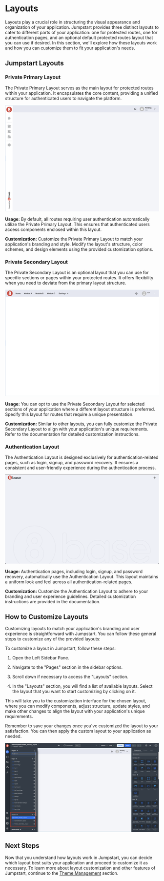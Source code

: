# Layouts

Layouts play a crucial role in structuring the visual appearance and organization of your application. Jumpstart provides three distinct layouts to cater to different parts of your application: one for protected routes, one for authentication pages, and an optional default protected routes layout that you can use if desired. In this section, we'll explore how these layouts work and how you can customize them to fit your application's needs.

## Jumpstart Layouts

### Private Primary Layout

The Private Primary Layout serves as the main layout for protected routes within your application. It encapsulates the core content, providing a unified structure for authenticated users to navigate the platform.

![Private Primary Layout](./assets/privatePrimaryLayout.png)

**Usage:** By default, all routes requiring user authentication automatically utilize the Private Primary Layout. This ensures that authenticated users access components enclosed within this layout.

**Customization:** Customize the Private Primary Layout to match your application's branding and style. Modify the layout's structure, color schemes, and design elements using the provided customization options.

### Private Secondary Layout

The Private Secondary Layout is an optional layout that you can use for specific sections or pages within your protected routes. It offers flexibility when you need to deviate from the primary layout structure.

![Private Secondary Layout](./assets/privateSecondaryLayout.png)

**Usage:** You can opt to use the Private Secondary Layout for selected sections of your application where a different layout structure is preferred. Specify this layout for routes that require a unique presentation.

**Customization:** Similar to other layouts, you can fully customize the Private Secondary Layout to align with your application's unique requirements. Refer to the documentation for detailed customization instructions.

### Authentication Layout

The Authentication Layout is designed exclusively for authentication-related pages, such as login, signup, and password recovery. It ensures a consistent and user-friendly experience during the authentication process.

![Authentication Layout](./assets/authenticationLayout.png)

**Usage:** Authentication pages, including login, signup, and password recovery, automatically use the Authentication Layout. This layout maintains a uniform look and feel across all authentication-related pages.

**Customization:** Customize the Authentication Layout to adhere to your branding and user experience guidelines. Detailed customization instructions are provided in the documentation.

## How to Customize Layouts

Customizing layouts to match your application's branding and user experience is straightforward with Jumpstart. You can follow these general steps to customize any of the provided layouts:

To customize a layout in Jumpstart, follow these steps:

1. Open the Left Sidebar Pane.

2. Navigate to the "Pages" section in the sidebar options.

3. Scroll down if necessary to access the "Layouts" section.

5. In the "Layouts" section, you will find a list of available layouts. Select the layout that you want to start customizing by clicking on it.

This will take you to the customization interface for the chosen layout, where you can modify components, adjust structure, update styles, and make other changes to align the layout with your application's unique requirements.

Remember to save your changes once you've customized the layout to your satisfaction. You can then apply the custom layout to your application as needed.

![Customize Layout](./assets/customizeLayouts.png)

## Next Steps

Now that you understand how layouts work in Jumpstart, you can decide which layout best suits your application and proceed to customize it as necessary. To learn more about layout customization and other features of Jumpstart, continue to the [Theme Management](#theme-management) section.
